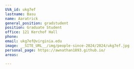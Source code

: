 ```yaml
---
UVA_id: ukg7ef
lastname: Basu
name: Aaratrick
general_position: gradstudent
position: Graduate Student
office: 121 Kerchof Hall
phone: 
email: ukg7ef@virginia.edu
image: __SITE_URL__/img/people-since-2024/2024/ukg7ef.jpg
personal_page: https://awnathan1893.github.io/
areas:
  
---
```

